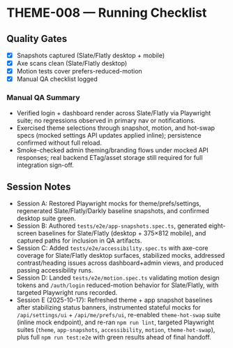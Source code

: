 # THEME-008 — Running Checklist

## Quality Gates
- [x] Snapshots captured (Slate/Flatly desktop + mobile)
- [x] Axe scans clean (Slate/Flatly desktop)
- [x] Motion tests cover prefers-reduced-motion
- [x] Manual QA checklist logged

### Manual QA Summary
- Verified login + dashboard render across Slate/Flatly via Playwright suite; no regressions observed in primary nav or notifications.
- Exercised theme selections through snapshot, motion, and hot-swap specs (mocked settings API updates applied inline); persistence confirmed without full reload.
- Smoke-checked admin theming/branding flows under mocked API responses; real backend ETag/asset storage still required for full integration sign-off.

## Session Notes
- Session A: Restored Playwright mocks for theme/prefs/settings, regenerated Slate/Flatly/Darkly baseline snapshots, and confirmed desktop suite green.
- Session B: Authored `tests/e2e/app-snapshots.spec.ts`, generated eight-screen baselines for Slate/Flatly (desktop + 375×812 mobile), and captured paths for inclusion in QA artifacts.
- Session C: Added `tests/e2e/accessibility.spec.ts` with axe-core coverage for Slate/Flatly desktop surfaces, stabilized mocks, addressed contrast/heading issues across dashboard+admin views, and produced passing accessibility runs.
- Session D: Landed `tests/e2e/motion.spec.ts` validating motion design tokens and `/auth/login` reduced-motion behavior for Slate/Flatly, with targeted Playwright runs recorded.
- Session E (2025-10-17): Refreshed theme + app snapshot baselines after stabilizing status banners, instrumented stateful mocks for `/api/settings/ui` + `/api/me/prefs/ui`, re-enabled `theme-hot-swap` suite (inline mock endpoint), and re-ran `npm run lint`, targeted Playwright suites (`theme`, `app-snapshots`, `accessibility`, `motion`, `theme-hot-swap`), plus full `npm run test:e2e` with green results ahead of final handoff.

